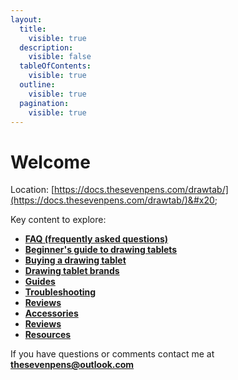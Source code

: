 ```yaml
---
layout:
  title:
    visible: true
  description:
    visible: false
  tableOfContents:
    visible: true
  outline:
    visible: true
  pagination:
    visible: true
---
```


# Welcome

Location: [https://docs.thesevenpens.com/drawtab/](https://docs.thesevenpens.com/drawtab/)&#x20;

Key content to explore:

* [**FAQ (frequently asked questions)**](https://docs.thesevenpens.com/drawtab/faq)&#x20;
* [**Beginner's guide to drawing tablets**](guides/beginners-guide.md)
* [**Buying a drawing tablet**](buying-a-drawing-tablet/)&#x20;
* [**Drawing tablet brands**](drawing-tablet-brands/)    &#x20;
* [**Guides**](guides/)&#x20;
* [**Troubleshooting**](troubleshooting/)&#x20;
* [**Reviews**](https://docs.thesevenpens.com/drawtab/reviews) &#x20;
* [**Accessories**](accessories/)&#x20;
* [**Reviews**](product-info/)&#x20;
* [**Resources**](resources/)

If you have questions or comments contact me at [**thesevenpens@outlook.com**](https://twitter.com/TheSevenPens)  &#x20;

